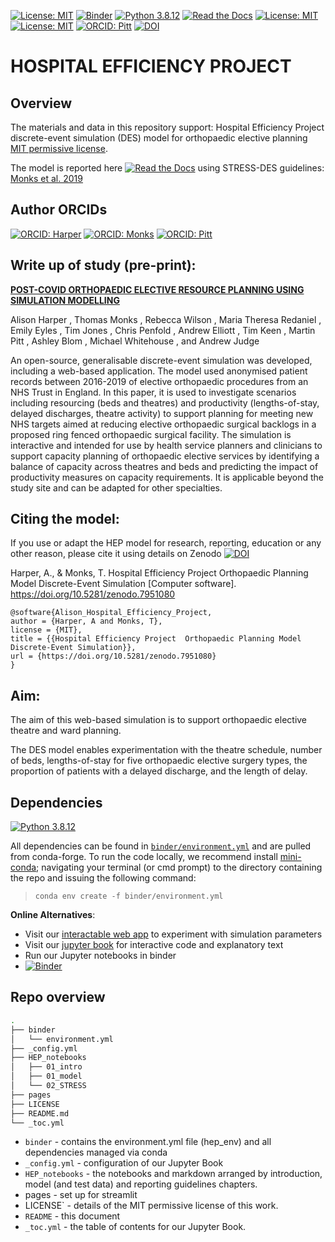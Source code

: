 [![License: MIT](https://img.shields.io/badge/License-MIT-yellow.svg)](https://opensource.org/licenses/MIT)
[![Binder](https://mybinder.org/badge_logo.svg)](https://mybinder.org/v2/gh/AliHarp/HEP/HEAD)
[![Python 3.8.12](https://img.shields.io/badge/python-3.8.12-blue.svg)](https://www.python.org/downloads/release/python-3812/)
[![Read the Docs](https://readthedocs.org/projects/pip/badge/?version=latest)](https://github.com/AliHarp/HEP/blob/main/HEP_notebooks/01_intro.md)
[![License: MIT](https://img.shields.io/badge/ORCID-0000--0001--5274--5037-brightgreen)](https://orcid.org/0000-0001-5274-5037)
[![License: MIT](https://img.shields.io/badge/ORCID-0000--0003--2631--4481-brightgreen)](https://orcid.org/0000-0003-2631-4481)
[![ORCID: Pitt](https://img.shields.io/badge/ORCID-0000--0003--4026--8346-brightgreen)](https://orcid.org/0000-0003-4026-8346)
[![DOI](https://zenodo.org/badge/DOI/10.5281/zenodo.7951080.svg)](https://doi.org/10.5281/zenodo.7951080)

# HOSPITAL EFFICIENCY PROJECT

## Overview 
The materials and data in this repository support: Hospital Efficiency Project discrete-event simulation (DES) model for orthopaedic elective planning [MIT permissive license](https://github.com/AliHarp/HEP/blob/main/LICENSE).

The model is reported here [![Read the Docs](https://readthedocs.org/projects/pip/badge/?version=latest)](https://github.com/AliHarp/HEP/blob/main/HEP_notebooks/02_STRESS/STRESS_DES.md) using STRESS-DES guidelines:
[Monks et al. 2019](https://doi.org/10.1080/17477778.2018.1442155) 





## Author ORCIDs

[![ORCID: Harper](https://img.shields.io/badge/ORCID-0000--0001--5274--5037-brightgreen)](https://orcid.org/0000-0001-5274-5037)
[![ORCID: Monks](https://img.shields.io/badge/ORCID-0000--0003--2631--4481-brightgreen)](https://orcid.org/0000-0003-2631-4481)
[![ORCID: Pitt](https://img.shields.io/badge/ORCID-0000--0003--4026--8346-brightgreen)](https://orcid.org/0000-0003-4026-8346)

## Write up of study (pre-print):

[**POST-COVID ORTHOPAEDIC ELECTIVE RESOURCE PLANNING USING SIMULATION
MODELLING**](https://www.medrxiv.org/content/10.1101/2023.05.31.23290774v1.full.pdf)

Alison Harper
, Thomas Monks
, Rebecca Wilson
, Maria Theresa Redaniel
, Emily Eyles
, Tim Jones
,
Chris Penfold
, Andrew Elliott
, Tim Keen
, Martin Pitt
, Ashley Blom
, Michael Whitehouse
,
and Andrew Judge

An open-source, generalisable discrete-event simulation was developed, including a web-based
application. The model used anonymised patient records between 2016-2019 of elective orthopaedic
procedures from an NHS Trust in England. In this paper, it is used to investigate scenarios including resourcing
(beds and theatres) and productivity (lengths-of-stay, delayed discharges, theatre activity) to support planning
for meeting new NHS targets aimed at reducing elective orthopaedic surgical backlogs in a proposed ring
fenced orthopaedic surgical facility. The simulation is interactive and intended for use by health service
planners and clinicians to support capacity planning of orthopaedic elective services
by identifying a balance of capacity across theatres and beds and predicting the impact of productivity
measures on capacity requirements. It is applicable beyond the study site and can be adapted for other
specialties.

## Citing the model:

If you use or adapt the HEP model for research, reporting, education or any other reason, please cite it using details on Zenodo [![DOI](https://zenodo.org/badge/DOI/10.5281/zenodo.7951080.svg)](https://doi.org/10.5281/zenodo.7951080)

Harper, A., & Monks, T. Hospital Efficiency Project  Orthopaedic Planning Model Discrete-Event Simulation [Computer software]. https://doi.org/10.5281/zenodo.7951080

```
@software{Alison_Hospital_Efficiency_Project,
author = {Harper, A and Monks, T},
license = {MIT},
title = {{Hospital Efficiency Project  Orthopaedic Planning Model Discrete-Event Simulation}},
url = {https://doi.org/10.5281/zenodo.7951080}
} 
```

## Aim:

The aim of this web-based simulation is to support orthopaedic elective theatre and ward planning.  

The DES model enables experimentation with the theatre schedule, number of beds, lengths-of-stay for five orthopaedic elective surgery types, the proportion of patients with a delayed discharge, and the length of delay.


## Dependencies

[![Python 3.8.12](https://img.shields.io/badge/python-3.8.12-blue.svg)](https://www.python.org/downloads/release/python-3812/)

All dependencies can be found in [`binder/environment.yml`]() and are pulled from conda-forge.  To run the code locally, we recommend install [mini-conda](https://docs.conda.io/en/latest/miniconda.html); navigating your terminal (or cmd prompt) to the directory containing the repo and issuing the following command:

> `conda env create -f binder/environment.yml`

**Online Alternatives**:
* Visit our [interactable web app](https://hospital-efficiency-project.streamlit.app/) to experiment with simulation parameters
* Visit our [jupyter book](https://aliharp.github.io/HEP/HEP_notebooks/01_intro.html) for interactive code and explanatory text
* Run our Jupyter notebooks in binder 
* [![Binder](https://mybinder.org/badge_logo.svg)](https://mybinder.org/v2/gh/AliHarp/HEP/HEAD)

## Repo overview 

```bash
.
├── binder
│   └── environment.yml
├── _config.yml
├── HEP_notebooks
│   ├── 01_intro
│   ├── 01_model
│   └── 02_STRESS
├── pages
├── LICENSE
├── README.md
└── _toc.yml
```
* `binder` - contains the environment.yml file (hep_env) and all dependencies managed via conda
* `_config.yml` - configuration of our Jupyter Book
* `HEP_notebooks` - the notebooks and markdown arranged by introduction, model (and test data) and reporting guidelines chapters.
* pages - set up for streamlit
* LICENSE` - details of the MIT permissive license of this work.
* `README` - this document
* `_toc.yml` - the table of contents for our Jupyter Book.

